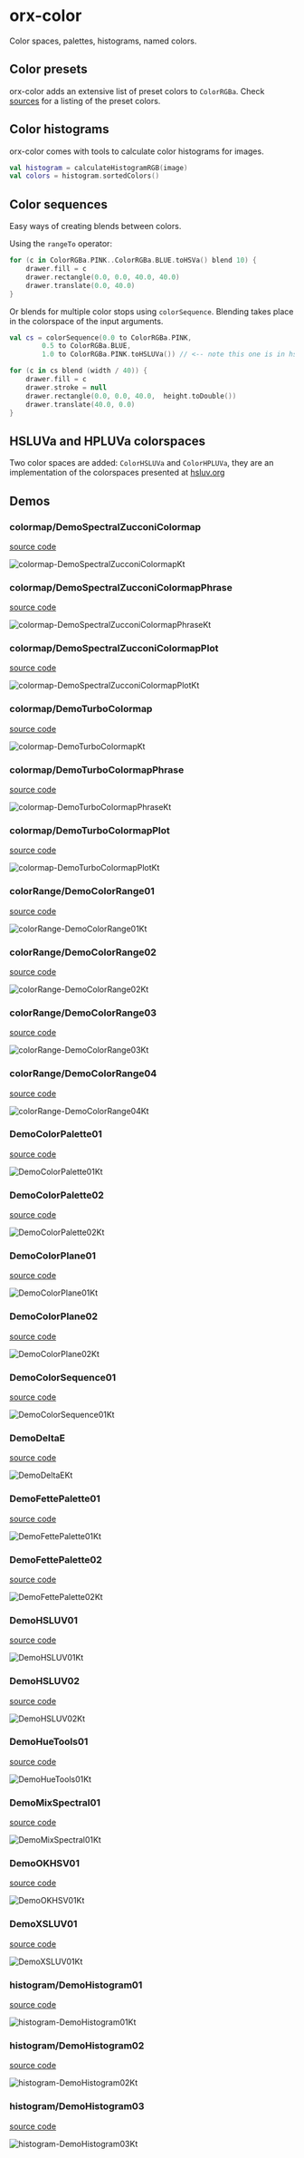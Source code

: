 # orx-color

Color spaces, palettes, histograms, named colors.

## Color presets

orx-color adds an extensive list of preset colors to `ColorRGBa`. Check [sources](src/commonMain/kotlin/presets/Colors.kt) for a listing of the preset colors.

## Color histograms

orx-color comes with tools to calculate color histograms for images. 

```kotlin
val histogram = calculateHistogramRGB(image)
val colors = histogram.sortedColors()
```

## Color sequences

Easy ways of creating blends between colors.

Using the `rangeTo` operator:
```kotlin
for (c in ColorRGBa.PINK..ColorRGBa.BLUE.toHSVa() blend 10) {
    drawer.fill = c
    drawer.rectangle(0.0, 0.0, 40.0, 40.0)
    drawer.translate(0.0, 40.0)
}
```

Or blends for multiple color stops using `colorSequence`. Blending takes place in the colorspace of the input arguments.
```kotlin
val cs = colorSequence(0.0 to ColorRGBa.PINK,
        0.5 to ColorRGBa.BLUE,
        1.0 to ColorRGBa.PINK.toHSLUVa()) // <-- note this one is in hsluv

for (c in cs blend (width / 40)) {
    drawer.fill = c
    drawer.stroke = null
    drawer.rectangle(0.0, 0.0, 40.0,  height.toDouble())
    drawer.translate(40.0, 0.0)
}
```



## HSLUVa and HPLUVa colorspaces

Two color spaces are added: `ColorHSLUVa` and `ColorHPLUVa`, they are an implementation of the colorspaces presented at [hsluv.org](http://www.hsluv.org)
<!-- __demos__ -->
## Demos
### colormap/DemoSpectralZucconiColormap
[source code](src/jvmDemo/kotlin/colormap/DemoSpectralZucconiColormap.kt)

![colormap-DemoSpectralZucconiColormapKt](https://raw.githubusercontent.com/openrndr/orx/media/orx-color/images/colormap-DemoSpectralZucconiColormapKt.png)

### colormap/DemoSpectralZucconiColormapPhrase
[source code](src/jvmDemo/kotlin/colormap/DemoSpectralZucconiColormapPhrase.kt)

![colormap-DemoSpectralZucconiColormapPhraseKt](https://raw.githubusercontent.com/openrndr/orx/media/orx-color/images/colormap-DemoSpectralZucconiColormapPhraseKt.png)

### colormap/DemoSpectralZucconiColormapPlot
[source code](src/jvmDemo/kotlin/colormap/DemoSpectralZucconiColormapPlot.kt)

![colormap-DemoSpectralZucconiColormapPlotKt](https://raw.githubusercontent.com/openrndr/orx/media/orx-color/images/colormap-DemoSpectralZucconiColormapPlotKt.png)

### colormap/DemoTurboColormap
[source code](src/jvmDemo/kotlin/colormap/DemoTurboColormap.kt)

![colormap-DemoTurboColormapKt](https://raw.githubusercontent.com/openrndr/orx/media/orx-color/images/colormap-DemoTurboColormapKt.png)

### colormap/DemoTurboColormapPhrase
[source code](src/jvmDemo/kotlin/colormap/DemoTurboColormapPhrase.kt)

![colormap-DemoTurboColormapPhraseKt](https://raw.githubusercontent.com/openrndr/orx/media/orx-color/images/colormap-DemoTurboColormapPhraseKt.png)

### colormap/DemoTurboColormapPlot
[source code](src/jvmDemo/kotlin/colormap/DemoTurboColormapPlot.kt)

![colormap-DemoTurboColormapPlotKt](https://raw.githubusercontent.com/openrndr/orx/media/orx-color/images/colormap-DemoTurboColormapPlotKt.png)

### colorRange/DemoColorRange01
[source code](src/jvmDemo/kotlin/colorRange/DemoColorRange01.kt)

![colorRange-DemoColorRange01Kt](https://raw.githubusercontent.com/openrndr/orx/media/orx-color/images/colorRange-DemoColorRange01Kt.png)

### colorRange/DemoColorRange02
[source code](src/jvmDemo/kotlin/colorRange/DemoColorRange02.kt)

![colorRange-DemoColorRange02Kt](https://raw.githubusercontent.com/openrndr/orx/media/orx-color/images/colorRange-DemoColorRange02Kt.png)

### colorRange/DemoColorRange03
[source code](src/jvmDemo/kotlin/colorRange/DemoColorRange03.kt)

![colorRange-DemoColorRange03Kt](https://raw.githubusercontent.com/openrndr/orx/media/orx-color/images/colorRange-DemoColorRange03Kt.png)

### colorRange/DemoColorRange04
[source code](src/jvmDemo/kotlin/colorRange/DemoColorRange04.kt)

![colorRange-DemoColorRange04Kt](https://raw.githubusercontent.com/openrndr/orx/media/orx-color/images/colorRange-DemoColorRange04Kt.png)

### DemoColorPalette01
[source code](src/jvmDemo/kotlin/DemoColorPalette01.kt)

![DemoColorPalette01Kt](https://raw.githubusercontent.com/openrndr/orx/media/orx-color/images/DemoColorPalette01Kt.png)

### DemoColorPalette02
[source code](src/jvmDemo/kotlin/DemoColorPalette02.kt)

![DemoColorPalette02Kt](https://raw.githubusercontent.com/openrndr/orx/media/orx-color/images/DemoColorPalette02Kt.png)

### DemoColorPlane01
[source code](src/jvmDemo/kotlin/DemoColorPlane01.kt)

![DemoColorPlane01Kt](https://raw.githubusercontent.com/openrndr/orx/media/orx-color/images/DemoColorPlane01Kt.png)

### DemoColorPlane02
[source code](src/jvmDemo/kotlin/DemoColorPlane02.kt)

![DemoColorPlane02Kt](https://raw.githubusercontent.com/openrndr/orx/media/orx-color/images/DemoColorPlane02Kt.png)

### DemoColorSequence01
[source code](src/jvmDemo/kotlin/DemoColorSequence01.kt)

![DemoColorSequence01Kt](https://raw.githubusercontent.com/openrndr/orx/media/orx-color/images/DemoColorSequence01Kt.png)

### DemoDeltaE
[source code](src/jvmDemo/kotlin/DemoDeltaE.kt)

![DemoDeltaEKt](https://raw.githubusercontent.com/openrndr/orx/media/orx-color/images/DemoDeltaEKt.png)

### DemoFettePalette01
[source code](src/jvmDemo/kotlin/DemoFettePalette01.kt)

![DemoFettePalette01Kt](https://raw.githubusercontent.com/openrndr/orx/media/orx-color/images/DemoFettePalette01Kt.png)

### DemoFettePalette02
[source code](src/jvmDemo/kotlin/DemoFettePalette02.kt)

![DemoFettePalette02Kt](https://raw.githubusercontent.com/openrndr/orx/media/orx-color/images/DemoFettePalette02Kt.png)

### DemoHSLUV01
[source code](src/jvmDemo/kotlin/DemoHSLUV01.kt)

![DemoHSLUV01Kt](https://raw.githubusercontent.com/openrndr/orx/media/orx-color/images/DemoHSLUV01Kt.png)

### DemoHSLUV02
[source code](src/jvmDemo/kotlin/DemoHSLUV02.kt)

![DemoHSLUV02Kt](https://raw.githubusercontent.com/openrndr/orx/media/orx-color/images/DemoHSLUV02Kt.png)

### DemoHueTools01
[source code](src/jvmDemo/kotlin/DemoHueTools01.kt)

![DemoHueTools01Kt](https://raw.githubusercontent.com/openrndr/orx/media/orx-color/images/DemoHueTools01Kt.png)

### DemoMixSpectral01
[source code](src/jvmDemo/kotlin/DemoMixSpectral01.kt)

![DemoMixSpectral01Kt](https://raw.githubusercontent.com/openrndr/orx/media/orx-color/images/DemoMixSpectral01Kt.png)

### DemoOKHSV01
[source code](src/jvmDemo/kotlin/DemoOKHSV01.kt)

![DemoOKHSV01Kt](https://raw.githubusercontent.com/openrndr/orx/media/orx-color/images/DemoOKHSV01Kt.png)

### DemoXSLUV01
[source code](src/jvmDemo/kotlin/DemoXSLUV01.kt)

![DemoXSLUV01Kt](https://raw.githubusercontent.com/openrndr/orx/media/orx-color/images/DemoXSLUV01Kt.png)

### histogram/DemoHistogram01
[source code](src/jvmDemo/kotlin/histogram/DemoHistogram01.kt)

![histogram-DemoHistogram01Kt](https://raw.githubusercontent.com/openrndr/orx/media/orx-color/images/histogram-DemoHistogram01Kt.png)

### histogram/DemoHistogram02
[source code](src/jvmDemo/kotlin/histogram/DemoHistogram02.kt)

![histogram-DemoHistogram02Kt](https://raw.githubusercontent.com/openrndr/orx/media/orx-color/images/histogram-DemoHistogram02Kt.png)

### histogram/DemoHistogram03
[source code](src/jvmDemo/kotlin/histogram/DemoHistogram03.kt)

![histogram-DemoHistogram03Kt](https://raw.githubusercontent.com/openrndr/orx/media/orx-color/images/histogram-DemoHistogram03Kt.png)
